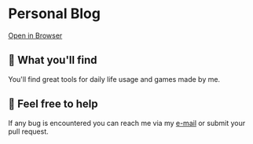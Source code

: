 # Personal Blog

[Open in Browser](https://alejandro-bocchicchio.netlify.app/)

## 🧞 What you'll find

You'll find great tools for daily life usage and games made by me.

## 👀 Feel free to help

If any bug is encountered you can reach me via my [e-mail](mailto:aleb2800@gmail.com) or submit your pull request.
